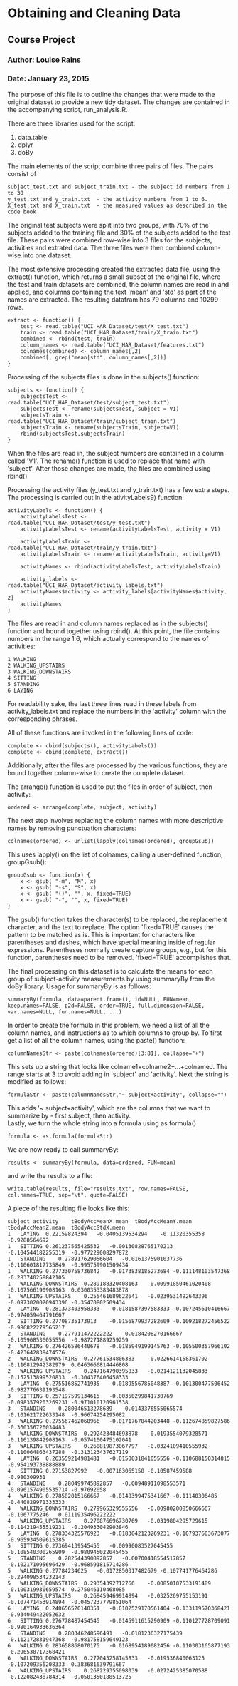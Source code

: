 # Obtaining and Cleaning Data
## Course Project
### Author:  Louise Rains
### Date:  January 23, 2015

The purpose of this file is to outline the changes that were made to the original dataset to provide a new tidy dataset. The changes are contained in the accompanying script, run_analysis.R.

There are three libraries used for the script:
  1. data.table
  2. dplyr
  3. doBy

The main elements of the script combine three pairs of files.  The  pairs consist of 
```
subject_test.txt and subject_train.txt - the subject id numbers from 1 to 30
y_test.txt and y_train.txt  - the activity numbers from 1 to 6.
X_test.txt and X_train.txt  - the measured values as described in the code book
```
The original test subjects were split into two groups, with 70% of the subjects added to the training file and 30% of the subjects added to the test file.  These pairs were combined row-wise into 3 files for the subjects, activities and extrated data.  The three files were then combined column-wise into one dataset.

The most extensive processing created the extracted data file, using the extract() function, which returns a small subset of the original file, where the test and train datasets are combined, the column names are read in and applied, and columns containing the text 'mean' and 'std' as part of the names are extracted.  The resulting datafram has 79 columns and 10299 rows.  
```
extract <- function() {
    test <- read.table("UCI_HAR_Dataset/test/X_test.txt")
    train <- read.table("UCI_HAR_Dataset/train/X_train.txt")
    combined <- rbind(test, train)
    column_names <- read.table("UCI_HAR_Dataset/features.txt")
    colnames(combined) <- column_names[,2]
    combined[, grep("mean|std", column_names[,2])]
}
```
Processing of the subjects files is done in the subjects() function:
```
subjects <- function() {
    subjectsTest <- read.table("UCI_HAR_Dataset/test/subject_test.txt")
    subjectsTest <- rename(subjectsTest, subject = V1)
    subjectsTrain <- read.table("UCI_HAR_Dataset/train/subject_train.txt")
    subjectsTrain <- rename(subjectsTrain, subject=V1)
    rbind(subjectsTest,subjectsTrain)
}
```
When the files are read in, the subject numbers are contained in a column called 'V1'.  The rename() function is used to replace that name with 'subject'.  After those changes are made, the files are combined using rbind()

Processing the activity files (y_test.txt and y_train.txt) has a few extra steps.  The processing is carried out in the ativityLabels9) function:
```
activityLabels <- function() {
    activityLabelsTest <- read.table("UCI_HAR_Dataset/test/y_test.txt")
    activityLabelsTest <- rename(activityLabelsTest, activity = V1)
    
    activityLabelsTrain <- read.table("UCI_HAR_Dataset/train/y_train.txt")
    activityLabelsTrain <- rename(activityLabelsTrain, activity=V1)
    
    activityNames <- rbind(activityLabelsTest, activityLabelsTrain)

    activity_labels <- read.table("UCI_HAR_Dataset/activity_labels.txt")
    activityNames$activity <- activity_labels[activityNames$activity, 2]
    activityNames
}
```
The files are read in and column names replaced as in the subjects() function and bound together using rbind(). At this point, the file contains numbers in the range 1:6, which actually correspond to the names of activities:
```
1 WALKING
2 WALKING_UPSTAIRS
3 WALKING_DOWNSTAIRS
4 SITTING
5 STANDING
6 LAYING
```
For readability sake, the last three lines read in these labels from activity_labels.txt and replace the numbers in the 'activity' column with the corresponding phrases. 

All of these functions are invoked in the following lines of code:
```
complete <- cbind(subjects(), activityLabels())
complete <- cbind(complete, extract())
```
Additionally, after the files are processed by the various functions, they are bound together column-wise to create the complete dataset.

The arrange() function is used to put the files in order of subject, then activity:
```
ordered <- arrange(complete, subject, activity)
```

The next step involves replacing the column names with more descriptive names by removing punctuation characters:
```
colnames(ordered) <- unlist(lapply(colnames(ordered), groupGsub))
```
This uses lapply() on the list of colnames, calling a user-defined function, groupGsub():
```
groupGsub <- function(x) {
    x <- gsub( "-m", "M", x)
    x <- gsub( "-s", "S", x)
    x <- gsub( "()", "", x, fixed=TRUE)
    x <- gsub( "-", "", x, fixed=TRUE)
}
```
The gsub() function takes the character(s) to be replaced, the replacement character, and the text to replace.  The option 'fixed=TRUE' causes the pattern to be matched as is.  This is important for characters like parentheses and dashes, which have special meaning inside of regular expressions.  Parentheses normally create capture groups, e.g., but for this function, parentheses need to be removed.  'fixed=TRUE' accomplishes that.

The final processing on this dataset is to calculate the means for each group of subject-activity measurements by  using summaryBy from the doBy library. Usage for summaryBy is as follows:
```
summaryBy(formula, data=parent.frame(), id=NULL, FUN=mean, keep.names=FALSE, p2d=FALSE, order=TRUE, full.dimension=FALSE, var.names=NULL, fun.names=NULL, ...)
```
In order to create the formula in this problem, we need a list of all the column names, and instructions as to which columns to group by.  To first get a list of all the column names, using the paste() function:
```
columnNamesStr <- paste(colnames(ordered)[3:81], collapse="+")
```
This sets up a string that looks like colname1+colname2+...+colnameJ.  The range starts at 3 to avoid adding in 'subject' and 'activity'.  Next the string is modified as follows:
```
formulaStr <- paste(columnNamesStr,"~ subject+activity", collapse="")
```
This adds '~ subject+activity', which are the columns that we want to summarize by - first subject, then activity.  
Lastly, we turn the whole string into a formula using as.formula()
```
formula <- as.formula(formulaStr)
```
We are now ready to call summaryBy:
```
results <- summaryBy(formula, data=ordered, FUN=mean)
```
and write the results to a file:
```
write.table(results, file="results.txt", row.names=FALSE, col.names=TRUE, sep="\t", quote=FALSE)
```
A piece of the resulting file looks like this:
```
subject	activity	tBodyAccMeanX.mean	tBodyAccMeanY.mean	tBodyAccMeanZ.mean	tBodyAccStdX.mean
1	LAYING	0.22159824394	-0.0405139534294	-0.11320355358	-0.9280564692
1	SITTING	0.261237565425532	-0.00130828765170213	-0.104544182255319	-0.977229008297872
1	STANDING	0.278917629056604	-0.0161375901037736	-0.110601817735849	-0.995759901509434
1	WALKING	0.277330758736842	-0.0173838185273684	-0.111148103547368	-0.283740258842105
1	WALKING_DOWNSTAIRS	0.289188320408163	-0.00991850461020408	-0.107566190908163	0.0300353383483878
1	WALKING_UPSTAIRS	0.255461689622641	-0.0239531492643396	-0.0973020020943396	-0.35470802509434
2	LAYING	0.281373403958333	-0.0181587397583333	-0.107245610416667	-0.974059464791667
2	SITTING	0.27708735173913	-0.0156879937282609	-0.109218272456522	-0.986822279565217
2	STANDING	0.277911472222222	-0.0184208270166667	-0.105908536055556	-0.987271889259259
2	WALKING	0.276426586440678	-0.0185949199145763	-0.105500357966102	-0.423642838474576
2	WALKING_DOWNSTAIRS	0.27761534806383	-0.0226614158361702	-0.116812942382979	0.0463666814446808
2	WALKING_UPSTAIRS	0.247164790395833	-0.0214121132045833	-0.152513899520833	-0.304376406458333
3	LAYING	0.275516852741935	-0.0189556785048387	-0.101300477506452	-0.982776639193548
3	SITTING	0.257197599134615	-0.00350299841730769	-0.0983579203269231	-0.971010120961538
3	STANDING	0.280046513278689	-0.0143376555065574	-0.101621722633148	-0.96674254295082
3	WALKING	0.275567462068966	-0.0171767844203448	-0.112674859827586	-0.360356726034483
3	WALKING_DOWNSTAIRS	0.292423484693878	-0.0193554079328571	-0.116139842908163	-0.0574100475102041
3	WALKING_UPSTAIRS	0.260819873067797	-0.0324109410555932	-0.110064863437288	-0.313123437627119
4	LAYING	0.263559214981481	-0.0150031841055556	-0.110688150314815	-0.954193738888889
4	SITTING	0.27153827992	-0.007163065158	-0.10587459588	-0.980309931
4	STANDING	0.280499745892857	-0.00948911098553571	-0.0961574905535714	-0.97692058
4	WALKING	0.278582015166667	-0.0148399475341667	-0.11140306485	-0.440829971333333
4	WALKING_DOWNSTAIRS	0.279965329555556	-0.00980200850666667	-0.1067775246	0.0111935496222222
4	WALKING_UPSTAIRS	0.270876696730769	-0.0319804295729615	-0.114219455519231	-0.204933042903846
5	LAYING	0.278334325576923	-0.0183042123269231	-0.107937603673077	-0.965934509615385
5	SITTING	0.273694139545455	-0.00990083527045455	-0.108540300265909	-0.980945022045455
5	STANDING	0.282544390892857	-0.00700418554517857	-0.102171095696429	-0.968591815714286
5	WALKING	0.27784234625	-0.0172850317482679	-0.107741776464286	-0.294098534232143
5	WALKING_DOWNSTAIRS	0.29354392712766	-0.00850107533191489	-0.100319930659574	0.275046110468085
5	WALKING_UPSTAIRS	0.268459469914894	-0.0325269755153191	-0.107471453914894	-0.0457237779851064
6	LAYING	0.248656520140351	-0.0102529170561404	-0.133119570368421	-0.934049422052632
6	SITTING	0.276778487454545	-0.0145911615290909	-0.110127728709091	-0.980164933636364
6	STANDING	0.280346248596491	-0.0181236327175439	-0.112172831947368	-0.981758159649123
6	WALKING	0.283658868070175	-0.0168954189082456	-0.110303165877193	-0.296538717368421
6	WALKING_DOWNSTAIRS	0.277045258145833	-0.019536840063125	-0.107209356208333	0.383681639791667
6	WALKING_UPSTAIRS	0.268229355098039	-0.0272425385070588	-0.122082438784314	-0.0501350188513725
```



